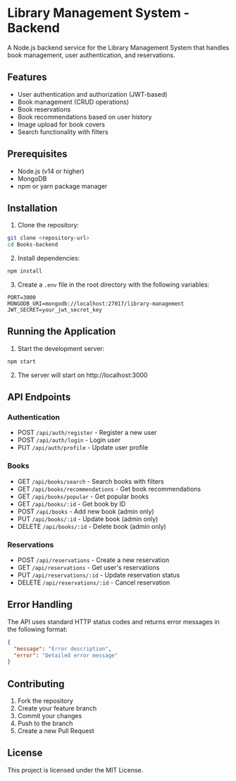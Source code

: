 # Library Management System - Backend

A Node.js backend service for the Library Management System that handles book management, user authentication, and reservations.

## Features

- User authentication and authorization (JWT-based)
- Book management (CRUD operations)
- Book reservations
- Book recommendations based on user history
- Image upload for book covers
- Search functionality with filters

## Prerequisites

- Node.js (v14 or higher)
- MongoDB
- npm or yarn package manager

## Installation

1. Clone the repository:
```bash
git clone <repository-url>
cd Books-backend
```

2. Install dependencies:
```bash
npm install
```

3. Create a `.env` file in the root directory with the following variables:
```env
PORT=3000
MONGODB_URI=mongodb://localhost:27017/library-management
JWT_SECRET=your_jwt_secret_key
```

## Running the Application

1. Start the development server:
```bash
npm start
```

2. The server will start on http://localhost:3000

## API Endpoints

### Authentication

- POST `/api/auth/register` - Register a new user
- POST `/api/auth/login` - Login user
- PUT `/api/auth/profile` - Update user profile

### Books

- GET `/api/books/search` - Search books with filters
- GET `/api/books/recommendations` - Get book recommendations
- GET `/api/books/popular` - Get popular books
- GET `/api/books/:id` - Get book by ID
- POST `/api/books` - Add new book (admin only)
- PUT `/api/books/:id` - Update book (admin only)
- DELETE `/api/books/:id` - Delete book (admin only)

### Reservations

- POST `/api/reservations` - Create a new reservation
- GET `/api/reservations` - Get user's reservations
- PUT `/api/reservations/:id` - Update reservation status
- DELETE `/api/reservations/:id` - Cancel reservation

## Error Handling

The API uses standard HTTP status codes and returns error messages in the following format:
```json
{
  "message": "Error description",
  "error": "Detailed error message"
}
```

## Contributing

1. Fork the repository
2. Create your feature branch
3. Commit your changes
4. Push to the branch
5. Create a new Pull Request

## License

This project is licensed under the MIT License.